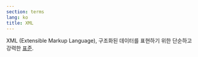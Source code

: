 ```yaml
---
section: terms
lang: ko
title: XML
---
```


XML (Extensible Markup Language), 구조화된 데이터를 표현하기 위한 단순하고 강력한 [표준](../standard/).
